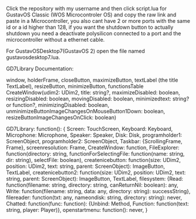 

<!--
**gustavo838383883/gustavo838383883** is a ✨ _special_ ✨ repository because its `README.md` (this file) appears on your GitHub profile.

Here are some ideas to get you started:

- 🔭 I’m currently working on ...
- 🌱 I’m currently learning ...
- 👯 I’m looking to collaborate on ...
- 🤔 I’m looking for help with ...
- 💬 Ask me about ...
- 📫 How to reach me: ...
- 😄 Pronouns: ...
- ⚡ Fun fact: ...
-->

Click the repository with my username and then click script.lua for GustavOS Classic (WOS Microcontroler OS) and copy the raw link and paste in a Microcontroller, you also cant have 2 or more ports with the same id or a id higher than 128, if you want the shutdown button to actually shutdown you need a deactivate polysilicon connected to a port and the microcontroller without a ethernet cable.

For GustavOSDesktop7(GustavOS 2) open the file named gustavosdesktop7.lua.


GD7Library Documentation:

window, holderFrame, closeButton, maximizeButton, textLabel (the title TextLabel), resizeButton, minimizeButton, functionsTable CreateWindow(udim2: UDim2, title: string?, maximizeDisabled: boolean, resizingDisabled: boolean, movingDisabled: boolean, minimizedtext: string? or function?, minimizingDisabled: boolean, unminimizeButtonImageChangesOnMouseButton1Down: boolean, resizeButtonImageChangesOnClick: boolean)

GD7Library: function(): {
	Screen: TouchScreen,
	Keyboard: Keyboard,
	Microphone: Microphone,
	Speaker: Speaker,
	Disk: Disk,
	programholder1: ScreenObject,
	programholder2: ScreenObject,
	Taskbar: {ScrollingFrame, Frame},
	screenresolution: Frame,
	CreateWindow: function,
	FileExplorer: function(directory: string, functionForSelectingFile: function(name: string, dir: string), selectFile: boolean),
	createnicebutton: function(size: UDim2, position: UDim2, text: string, parent: ScreenObject): ImageButton, TextLabel,
	createnicebutton2: function(size: UDim2, position: UDim2, text: string, parent: ScreenObject): ImageButton, TextLabel,
	filesystem: {Read: function(filename: string,  directory: string, canReturnNil: boolean): any, Write: function(filename: string, data: any, directory: string): successString},
	filereader: function(txt: any, nameondisk: string, directory: string): never,
	Chatted: function(func: function): {Unbind: Method, Function: function(text: string, player: Player)},
 	openstartmenu: function(): never,
}
